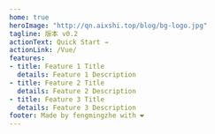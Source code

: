 ```yaml
---
home: true
heroImage: "http://qn.aixshi.top/blog/bg-logo.jpg"
tagline: 版本 v0.2
actionText: Quick Start →
actionLink: /Vue/
features:
- title: Feature 1 Title
  details: Feature 1 Description
- title: Feature 2 Title
  details: Feature 2 Description
- title: Feature 3 Title
  details: Feature 3 Description
footer: Made by fengmingzhe with ❤️
---
```

